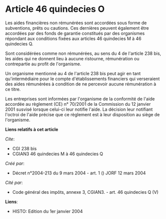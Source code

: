 # Article 46 quindecies O

Les aides financières non rémunérées sont accordées sous forme de subventions, prêts ou cautions. Ces dernières peuvent
également être accordées par des fonds de garantie constitués par des organismes répondant aux conditions fixées aux articles
46 quindecies M à 46 quindecies Q.

Sont considérées comme non rémunérées, au sens du 4 de l'article 238 bis, les aides qui ne donnent lieu à aucune ristourne,
rémunération ou contrepartie au profit de l'organisme.

Un organisme mentionné au 4 de l'article 238 bis peut agir en tant qu'intermédiaire pour le compte d'établissements
financiers qui verseraient des aides rémunérées à condition de ne percevoir aucune rémunération à ce titre.

Les entreprises sont informées par l'organisme de la conformité de l'aide accordée au règlement (CE) n° 70/2001 de la
Commission du 12 janvier 2001 susvisé lorsque celui-ci leur notifie l'aide. La décision leur notifiant l'octroi de l'aide
précise que ce règlement est à leur disposition au siège de l'organisme.

**Liens relatifs à cet article**

_Cite_:

  - CGI 238 bis
  - CGIAN3 46 quindecies M à 46 quindecies Q

_Créé par_:

  - Décret n°2004-213 du 9 mars 2004 - art. 1 () JORF 12 mars 2004

_Cité par_:

  - Code général des impôts, annexe 3, CGIAN3. - art. 46 quindecies Q (V)

**Liens**:

  - HISTO: Edition du 1er janvier 2004
